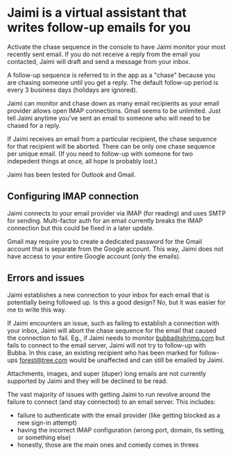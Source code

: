 # Jaimi is a virtual assistant that writes follow-up emails for you 
Activate the chase sequence in the console to have Jaimi monitor your most recently sent email. If you do not receive a reply from the email you contacted, Jaimi will draft and send a message from your inbox. 

A follow-up sequence is referred to in the app as a "chase" because you are chasing someone until you get a reply. The default follow-up period is every 3 business days (holidays are ignored).

Jaimi can monitor and chase down as many email recipients as your email provider allows open IMAP connections. Gmail seems to be unlimited. Just tell Jaimi anytime you've sent an email to someone who will need to be chased for a reply. 

If Jaimi receives an email from a particular recipient, the chase sequence for that recipient will be aborted. There can be only one chase sequence per unique email. (If you need to follow-up with someone for two indepedent things at once, all hope is probably lost.) 

Jaimi has been tested for Outlook and Gmail.

## Configuring IMAP connection
Jaimi connects to your email provider via IMAP (for reading) and uses SMTP for sending. Multi-factor auth for an email currently breaks the IMAP connection but this could be fixed in a later update. 

Gmail may require you to create a dedicated password for the Gmail account that is separate from the Google account. This way, Jaimi does not have access to your entire Google account (only the emails). 

## Errors and issues
Jaimi establishes a new connection to your inbox for each email that is potentially being followed up. Is this a good design? No, but it was easier for me to write this way. 

If Jaimi encounters an issue, such as failing to establish a connection with your inbox, Jaimi will abort the chase sequence for the email that caused the connection to fail. Eg., if Jaimi needs to monitor bubba@shrimp.com but fails to connect to the email server, Jaimi will not try to follow-up with Bubba. In this case, an existing recipient who has been marked for follow-ups forest@tree.com would be unaffected and can still be emailed by Jaimi. 

Attachments, images, and super (duper) long emails are not currently supported by Jaimi and they will be declined to be read. 

The vast majority of issues with getting Jaimi to run revolve around the failure to connect (and stay connected) to an email server. This includes: 
* failure to authenticate with the email provider (like getting blocked as a new sign-in attempt)
* having the incorrect IMAP configuration (wrong port, domain, tls setting, or something else)
* honestly, those are the main ones and comedy comes in threes
